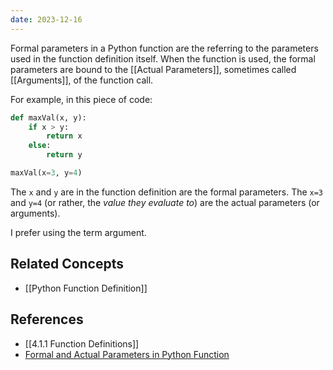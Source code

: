 ```yaml
---
date: 2023-12-16
---
```


Formal parameters in a Python function are the referring to the parameters used in the function definition itself. When the function is used, the formal parameters are bound to the [[Actual Parameters]], sometimes called [[Arguments]], of the function call. 

For example, in this piece of code:

```python
def maxVal(x, y):
	if x > y:
		return x
	else:
		return y

maxVal(x=3, y=4)
```

The `x` and `y` are in the function definition are the formal parameters. The `x=3` and `y=4` (or rather, the *value they evaluate to*) are the actual parameters (or arguments). 

I prefer using the term argument. 

## Related Concepts
- [[Python Function Definition]]

## References
- [[4.1.1 Function Definitions]]
- [Formal and Actual Parameters in Python Function](https://stackoverflow.com/questions/45065288/formal-and-actual-parameters-in-a-function-in-python)

